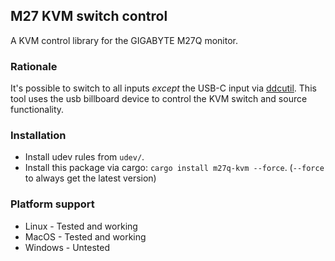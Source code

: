 ## M27 KVM switch control

A KVM control library for the GIGABYTE M27Q monitor.

### Rationale

It's possible to switch to all inputs _except_ the USB-C input via [ddcutil](https://www.ddcutil.com/). This tool uses the usb billboard device to control the KVM switch and source functionality.

### Installation

- Install udev rules from `udev/`.
- Install this package via cargo: `cargo install m27q-kvm --force`. (`--force` to always get the latest version)

### Platform support

- Linux - Tested and working
- MacOS - Tested and working
- Windows - Untested
